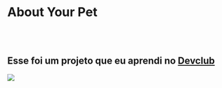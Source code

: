 <h1> About Your Pet</h1>
<br>
<br>
<h2>Esse foi um projeto que eu aprendi no <a href="https://rodolfomori.com.br/devclub">Devclub</a> </h2>

<img src="https://user-images.githubusercontent.com/81720991/183229034-42a1da34-2d7d-4da1-877f-ac21c3a77dd2.png"/>

